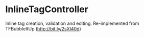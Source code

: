# InlineTagController
Inline tag creation, validation and editing. Re-implemented from TFBubbleItUp (http://bit.ly/2sXI40d)

